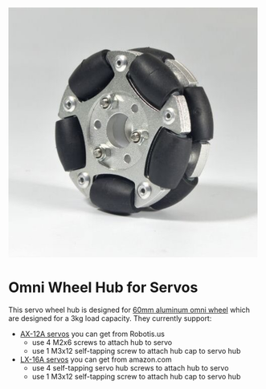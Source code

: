 ![](pics/wheel.jpg)

# Omni Wheel Hub for Servos

This servo wheel hub is designed for [60mm aluminum omni wheel](https://www.robotshop.com/en/60mm-aluminum-omni-wheel.html) which are designed for a 3kg load capacity. They currently support:

- [AX-12A servos](http://emanual.robotis.com/docs/en/dxl/ax/ax-12a/) you can get from Robotis.us
    - use 4 M2x6 screws to attach hub to servo
    - use 1 M3x12 self-tapping screw to attach hub cap to servo hub
- [LX-16A servos](http://www.lewansoul.com/product/detail-17.html) you can get from amazon.com
    - use 4 self-tapping servo hub screws to attach hub to servo
    - use 1 M3x12 self-tapping screw to attach hub cap to servo hub
